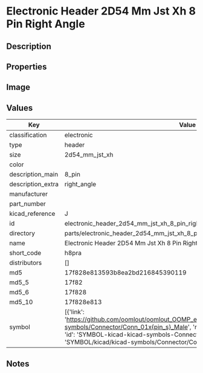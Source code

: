 # Electronic Header 2D54 Mm Jst Xh 8 Pin Right Angle

## Description

## Properties


## Image


## Values

| Key | Value |
| --- | --- |
| classification | electronic |
| type | header |
| size | 2d54_mm_jst_xh |
| color |  |
| description_main | 8_pin |
| description_extra | right_angle |
| manufacturer |  |
| part_number |  |
| kicad_reference | J |
| id | electronic_header_2d54_mm_jst_xh_8_pin_right_angle |
| directory | parts/electronic_header_2d54_mm_jst_xh_8_pin_right_angle |
| name | Electronic Header 2D54 Mm Jst Xh 8 Pin Right Angle |
| short_code | h8pra |
| distributors | [] |
| md5 | 17f828e813593b8ea2bd216845390119 |
| md5_5 | 17f82 |
| md5_6 | 17f828 |
| md5_10 | 17f828e813 |
| symbol | [{'link': 'https://github.com/oomlout/oomlout_OOMP_eda_V2/tree/main/SYMBOL/kicad/kicad-symbols/Connector/Conn_01x{pin_s}_Male', 'name': 'Connector : Conn_01x08_Male', 'id': 'SYMBOL-kicad-kicad-symbols-Connector-Conn_01x08_Male', 'directory': 'SYMBOL/kicad/kicad-symbols/Connector/Conn_01x08_Male/'}] |

## Notes

